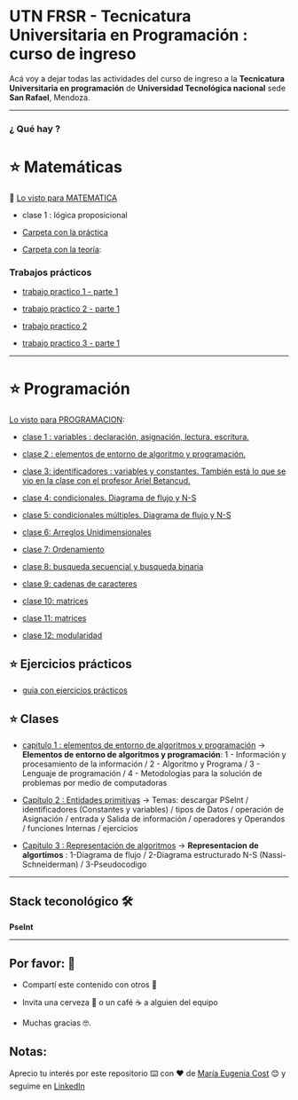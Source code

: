 # UTN FRSR - Tecnicatura Universitaria en Programación : curso de ingreso

Acá voy a dejar todas las actividades del curso de ingreso a la **Tecnicatura Universitaria en programación** de **Universidad Tecnológica nacional** sede **San Rafael**, Mendoza.



---

### ¿ Qué hay ?



# :star: Matemáticas

:book:  [Lo visto para MATEMATICA](https://github.com/eugenia1984/UTNFRSR-ingreso/tree/main/matematica)

- clase 1 : lógica proposicional

- [Carpeta con la práctica](https://github.com/eugenia1984/UTNFRSR-ingreso/tree/main/matematica/practica)

- [Carpeta con la teoría](https://github.com/eugenia1984/UTNFRSR-ingreso/tree/main/matematica/teoria):


### Trabajos prácticos

- [trabajo practico 1 - parte 1](https://github.com/eugenia1984/UTNFRSR-ingreso/tree/main/matematica/tp1_parte1)



- [trabajo practico 2 - parte 1](https://github.com/eugenia1984/UTNFRSR-ingreso/tree/main/matematica/tp2_parte1)


- [trabajo practico 2](https://github.com/eugenia1984/UTNFRSR-ingreso/tree/main/matematica/tp2)


- [trabajo practico 3 - parte 1](https://github.com/eugenia1984/UTNFRSR-ingreso/tree/main/matematica/tp3_parte1)


---

# :star:  Programación

[Lo visto para PROGRAMACION](https://github.com/eugenia1984/UTNFRSR-ingreso/tree/main/programacion):


- [clase 1 : variables : declaración, asignación, lectura, escritura.](https://github.com/eugenia1984/UTNFRSR-ingreso/tree/main/programacion/clase1)


- [clase 2 : elementos de entorno de algoritmo y programación.](https://github.com/eugenia1984/UTNFRSR-ingreso/tree/main/programacion/clase2)

- [clase 3: identificadores : variables y constantes. También está lo que se vio en la clase con el profesor Ariel Betancud.](https://github.com/eugenia1984/UTNFRSR-ingreso/tree/main/programacion/clase3)

- [clase 4:  condicionales. Diagrama de flujo y N-S](https://github.com/eugenia1984/UTNFRSR-ingreso/tree/main/programacion/clase4)

- [clase 5: condicionales múltiples. Diagrama de flujo y N-S](https://github.com/eugenia1984/UTNFRSR-ingreso/tree/main/programacion/clase5)

- [clase 6: Arreglos Unidimensionales](https://github.com/eugenia1984/UTNFRSR-ingreso/tree/main/programacion/clase6)

- [clase 7: Ordenamiento](https://github.com/eugenia1984/UTNFRSR-ingreso/tree/main/programacion/clase7)

- [clase 8: busqueda secuencial y busqueda binaria](https://github.com/eugenia1984/UTNFRSR-ingreso/tree/main/programacion/clase8)

- [clase 9: cadenas de caracteres](https://github.com/eugenia1984/UTNFRSR-ingreso/tree/main/programacion/clase9)

- [clase 10: matrices](https://github.com/eugenia1984/UTNFRSR-ingreso/tree/main/programacion/clase10)

- [clase 11: matrices](https://github.com/eugenia1984/UTNFRSR-ingreso/tree/main/programacion/clase11)

- [clase 12: modularidad](https://github.com/eugenia1984/UTNFRSR-ingreso/tree/main/programacion/clase12_modularidad)


## :star: Ejercicios prácticos

- [guia con ejercicios prácticos](https://github.com/eugenia1984/UTNFRSR-ingreso/tree/main/programacion/guia_con_ejercicios)




## :star:  Clases

- [capitulo 1 : elementos de entorno de algoritmos y programación](https://github.com/eugenia1984/UTNFRSR-ingreso/tree/main/programacion/capitulo1) -> **Elementos de entorno de algoritmos y programación**: 1 - Información y procesamiento de la información / 2 - Algoritmo y Programa / 3 - Lenguaje de programación / 4 - Metodologías para la solución de problemas por medio de computadoras


- [Capítulo 2 : Entidades primitivas](https://github.com/eugenia1984/UTNFRSR-ingreso/tree/main/programacion/capitulo2) -> Temas: descargar PSeInt / identificadores (Constantes y variables) / tipos de Datos / operación de Asignación / entrada y Salida de información / operadores y Operandos / funciones Internas / ejercicios

- [Capítulo 3 :  Representación de algoritmos](https://github.com/eugenia1984/UTNFRSR-ingreso/tree/main/programacion/capitulo3) -> **Representacion de algortimos** : 1-Diagrama de flujo / 2-Diagrama estructurado N-S (Nassi-Schneiderman) / 3-Pseudocodigo 

---

## Stack teconológico 🛠️

**PseInt**

---


## Por favor: 🎁

- Compartí este contenido con otros 📢

- Invita una cerveza 🍺 o un café ☕ a alguien del equipo

- Muchas gracias 🤓.


## Notas: 

Aprecio tu interés por este repositorio ⌨️ con ❤️ de [María Eugenia Cost](https://github.com/eugenia1984)  😊 y seguime en [LinkedIn](https://www.linkedin.com/in/mar%C3%ADaeugeniacosta/)
